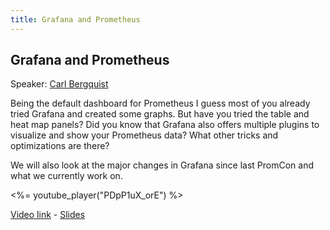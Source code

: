 ```yaml
---
title: Grafana and Prometheus
---
```


## Grafana and Prometheus

Speaker: [Carl Bergquist](/2017-munich/speakers/carl-bergquist/)

Being the default dashboard for Prometheus I guess most of you already tried Grafana and created some graphs. But have you tried the table and heat map panels? Did you know that Grafana also offers multiple plugins to visualize and show your Prometheus data? What other tricks and optimizations are there?

We will also look at the major changes in Grafana since last PromCon and what we currently work on.

<%= youtube_player("PDpP1uX_orE") %>

[Video link](https://youtu.be/PDpP1uX_orE) -
[Slides](/2017-munich/slides/grafana-and-prometheus.pdf)
